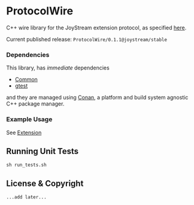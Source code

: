 
# ProtocolWire
C++ wire library for the JoyStream extension protocol, as specified [here](http://#).

Current published release: `ProtocolWire/0.1.1@joystream/stable`

### Dependencies

This library, has *immediate* dependencies

- [Common](https://github.com/JoyStream/common-cpp)
- [gtest](https://github.com/google/googletest/)


and they are managed using [Conan](https://conan.io), a platform and build system agnostic C++ package manager.

### Example Usage

See [Extension](https://github.com/JoyStream/extension-cpp)

## Running Unit Tests

```
sh run_tests.sh
```

## License & Copyright

`...add later...`
